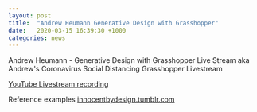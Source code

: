 ```yaml
---
layout: post
title:  "Andrew Heumann Generative Design with Grasshopper"
date:   2020-03-15 16:39:30 +1000
categories: news
---
```


Andrew Heumann - Generative Design with Grasshopper Live Stream aka Andrew's Coronavirus Social Distancing Grasshopper Livestream

[YouTube Livestream recording](https://youtu.be/ew9ten-arzk)

Reference examples [​innocentbydesign.tumblr.com](https://innocentbydesign.tumblr.com/)



